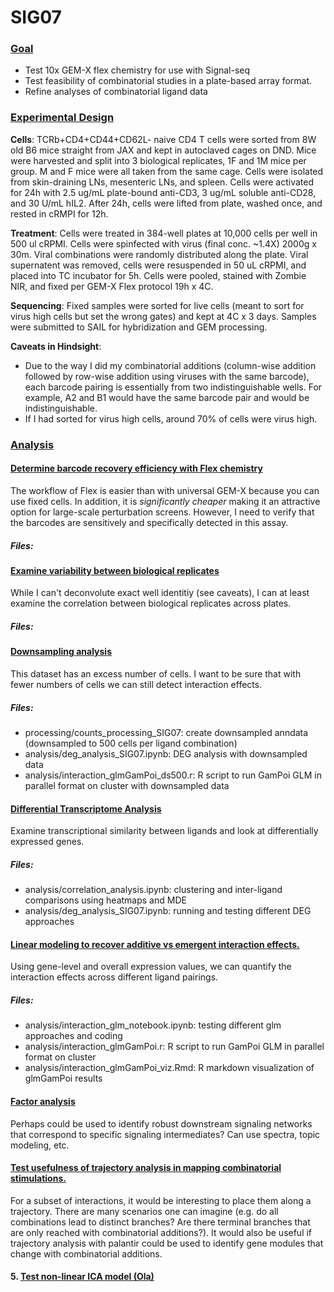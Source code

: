 # SIG07

### <ins>Goal<ins>
* Test 10x GEM-X flex chemistry for use with Signal-seq
* Test feasibility of combinatorial studies in a plate-based array format.
* Refine analyses of combinatorial ligand data

### <ins>Experimental Design<ins>
**Cells**: TCRb+CD4+CD44+CD62L- naive CD4 T cells were sorted from 8W old B6 mice straight from JAX and kept in autoclaved cages on DND. Mice were harvested and split into 3 biological replicates, 1F and 1M mice per group. M and F mice were all taken from the same cage. Cells were isolated from skin-draining LNs, mesenteric LNs, and spleen. Cells were activated for 24h with 2.5 ug/mL plate-bound anti-CD3, 3 ug/mL soluble anti-CD28, and 30 U/mL hIL2. After 24h, cells were lifted from plate, washed once, and rested in cRMPI for 12h.

**Treatment**: Cells were treated in 384-well plates at 10,000 cells per well in 500 ul cRPMI. Cells were spinfected with virus (final conc. ~1.4X) 2000g x 30m. Viral combinations were randomly distributed along the plate. Viral supernatent was removed, cells were resuspended in 50 uL cRPMI, and placed into TC incubator for 5h. Cells were pooled, stained with Zombie NIR, and fixed per GEM-X Flex protocol 19h x 4C.

**Sequencing**: Fixed samples were sorted for live cells (meant to sort for virus high cells but set the wrong gates) and kept at 4C x 3 days. Samples were submitted to SAIL for hybridization and GEM processing.

**Caveats in Hindsight**: 
* Due to the way I did my combinatorial additions (column-wise addition followed by row-wise addition using viruses with the same barcode), each barcode pairing is essentially from two indistinguishable wells. For example, A2 and B1 would have the same barcode pair and would be indistinguishable.
* If I had sorted for virus high cells, around 70% of cells were virus high.

### <ins>Analysis<ins>
#### <ins>Determine barcode recovery efficiency with Flex chemistry<ins>
The workflow of Flex is easier than with universal GEM-X because you can use fixed cells. In addition, it is *significantly cheaper* making it an attractive option for large-scale perturbation screens. However, I need to verify that the barcodes are sensitively and specifically detected in this assay.
##### Files:

#### <ins>Examine variability between biological replicates<ins>
While I can't deconvolute exact well identitiy (see caveats), I can at least examine the correlation between biological replicates across plates.
##### Files: 

#### <ins>Downsampling analysis<ins>
This dataset has an excess number of cells. I want to be sure that with fewer numbers of cells we can still detect interaction effects.
##### Files:
* processing/counts_processing_SIG07: create downsampled anndata (downsampled to 500 cells per ligand combination)
* analysis/deg_analysis_SIG07.ipynb: DEG analysis with downsampled data
* analysis/interaction_glmGamPoi_ds500.r: R script to run GamPoi GLM in parallel format on cluster with downsampled data

#### <ins>Differential Transcriptome Analysis<ins>
Examine transcriptional similarity between ligands and look at differentially expressed genes.
##### Files:
* analysis/correlation_analysis.ipynb: clustering and inter-ligand comparisons using heatmaps and MDE
* analysis/deg_analysis_SIG07.ipynb: running and testing different DEG approaches

#### <ins>Linear modeling to recover additive vs emergent interaction effects.<ins>
Using gene-level and overall expression values, we can quantify the interaction effects across different ligand pairings.
##### Files:
* analysis/interaction_glm_notebook.ipynb: testing different glm approaches and coding
* analysis/interaction_glmGamPoi.r: R script to run GamPoi GLM in parallel format on cluster
* analysis/interaction_glmGamPoi_viz.Rmd: R markdown visualization of glmGamPoi results

#### <ins>Factor analysis<ins>
Perhaps could be used to identify robust downstream signaling networks that correspond to specific signaling intermediates? Can use spectra, topic modeling, etc.

#### <ins>Test usefulness of trajectory analysis in mapping combinatorial stimulations.<ins>
For a subset of interactions, it would be interesting to place them along a trajectory. There are many scenarios one can imagine (e.g. do all combinations lead to distinct branches? Are there terminal branches that are only reached with combinatorial additions?). It would also be useful if trajectory analysis with palantir could be used to identify gene modules that change with combinatorial additions.

#### 5. <ins>Test non-linear ICA model (Ola)<ins>
